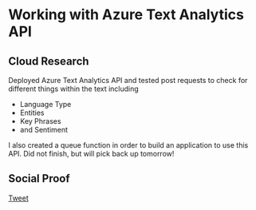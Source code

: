 <!-- This is a template you can use for quick progress days. It removes a lot of the steps we encourage you to share in the longer template 000-DAY-ARTICLE-LONG-TEMPLATE.MD-->

# Working with Azure Text Analytics API

## Cloud Research

Deployed Azure Text Analytics API and tested post requests to check for different things within the text including

- Language Type
- Entities
- Key Phrases
- and Sentiment

I also created a queue function in order to build an application to use this API. Did not finish, but will pick back up tomorrow!

## Social Proof

[Tweet](https://twitter.com/SpencerGarth19/status/1303353451838046208)
